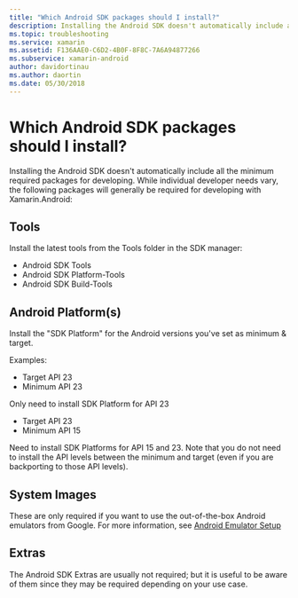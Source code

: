 ```yaml
---
title: "Which Android SDK packages should I install?"
description: Installing the Android SDK doesn't automatically include all the minimum required packages for developing. Learn about which packages to install.
ms.topic: troubleshooting
ms.service: xamarin
ms.assetid: F136AAE0-C6D2-4B0F-8F8C-7A6A94877266
ms.subservice: xamarin-android
author: davidortinau
ms.author: daortin
ms.date: 05/30/2018
---
```


# Which Android SDK packages should I install?

Installing the Android SDK doesn't automatically include all the minimum required packages for developing. While individual developer needs vary, the following packages will generally be required for developing with Xamarin.Android:

## Tools

Install the latest tools from the Tools folder in the SDK manager:

- Android SDK Tools
- Android SDK Platform-Tools
- Android SDK Build-Tools

## Android Platform(s)

Install the "SDK Platform" for the Android versions you've set as minimum & target.

Examples:

- Target API 23
- Minimum API 23

Only need to install SDK Platform for API 23

- Target API 23
- Minimum API 15

Need to install SDK Platforms for API 15 and 23. Note that you do not need
to install the API levels between the minimum and target (even if you
are backporting to those API levels).

## System Images

These are only required if you want to use the out-of-the-box Android
emulators from Google. For more information, see
[Android Emulator Setup](~/android/get-started/installation/android-emulator/index.md)

## Extras
The Android SDK Extras are usually not required; but it is useful to be aware of them since they may be required depending on your use case.
